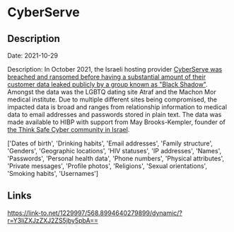 # CyberServe

## Description

Date: 2021-10-29

Description:
In October 2021, the Israeli hosting provider <a href="https://www.timesofisrael.com/black-shadow-hackers-leak-medical-records-of-290000-israeli-patients/" target="_blank" rel="noopener">CyberServe was breached and ransomed before having a substantial amount of their customer data leaked publicly by a group known as &quot;Black Shadow&quot;</a>. Amongst the data was the LGBTQ dating site Atraf and the Machon Mor medical institute. Due to multiple different sites being compromised, the impacted data is broad and ranges from relationship information to medical data to email addresses and passwords stored in plain text. The data was made available to HIBP with support from May Brooks-Kempler, founder of <a href="https://www.facebook.com/groups/Think.Safe.Cyber/" target="_blank" rel="noopener">the Think Safe Cyber community in Israel</a>.


['Dates of birth', 'Drinking habits', 'Email addresses', 'Family structure', 'Genders', 'Geographic locations', 'HIV statuses', 'IP addresses', 'Names', 'Passwords', 'Personal health data', 'Phone numbers', 'Physical attributes', 'Private messages', 'Profile photos', 'Religions', 'Sexual orientations', 'Smoking habits', 'Usernames']

## Links

https://link-to.net/1229997/568.8994640279899/dynamic/?r=Y3liZXJzZXJ2ZS5jby5pbA==